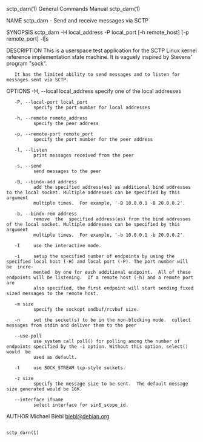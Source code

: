 sctp_darn(1)                                                  General Commands Manual                                                 sctp_darn(1)

NAME
       sctp_darn - Send and receive messages via SCTP

SYNOPSIS
       sctp_darn -H local_address -P local_port [-h remote_host] [-p remote_port] -l|s

DESCRIPTION
       This  is a userspace test application for the SCTP Linux kernel reference implementation state machine.  It is vaguely inspired by Stevens'
       program "sock".

       It has the limited ability to send messages and to listen for messages sent via SCTP.

OPTIONS
       -H, --local local_address
              specify one of the local addresses

       -P, --local-port local_port
              specify the port number for local addresses

       -h, --remote remote_address
              specify the peer address

       -p, --remote-port remote_port
              specify the port number for the peer address

       -l, --listen
              print messages received from the peer

       -s, --send
              send messages to the peer

       -B, --bindx-add address
              add the specified address(es) as additional bind addresses to the local socket. Multiple addresses can be specified by this argument
              multiple times.  For example, '-B 10.0.0.1 -B 20.0.0.2'.

       -b, --bindx-rem address
              remove  the  specified address(es) from the bind addresses of the local socket. Multiple addresses can be specified by this argument
              multiple times.  For example, '-b 10.0.0.1 -b 20.0.0.2'.

       -I     use the interactive mode.

       -i     setup the specified number of endpoints by using the specified local host (-H) and local port (-P). The port number will  be  incre‐
              mented  by one for each additional endpoint.  All of these endpoints will be listening.  If a remote host (-h) and a remote port are
              also specified, the first endpoint will start sending fixed sized messages to the remote host.

       -m size
              specify the sockopt sndbuf/rcvbuf size.

       -n     set the socket(s) to be in the non-blocking mode.  collect messages from stdin and deliver them to the peer

       --use-poll
              use system call poll() for polling among the number of endpoints specified by the -i option. Without this option, select() would  be
              used as default.

       -t     use SOCK_STREAM tcp-style sockets.

       -z size
              specify the message size to be sent.  The default message size generated would be 16K.

       --interface ifname
              select interface for sin6_scope_id.

AUTHOR
       Michael Biebl <biebl@debian.org>

                                                                                                                                      sctp_darn(1)
